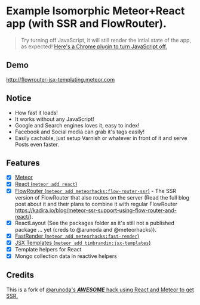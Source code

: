 # Example Isomorphic Meteor+React app (with SSR and FlowRouter).

> Try turning off JavaScript, it will still render the intial  state of the app, as expected! [Here's a Chrome plugin to turn JavaScript off.](https://chrome.google.com/webstore/detail/quick-javascript-switcher/geddoclleiomckbhadiaipdggiiccfje)


## Demo
http://flowrouter-jsx-templating.meteor.com

## Notice

* How fast it loads!
* It works without any JavaScript!
* Google and Search engines loves it, easy to index!
* Facebook and Social media can grab it's tags easily!
* Easily cachable, just setup Varnish or whatever in front of it and serve Posts even faster.

## Features

- [x] [Meteor](http://meteor.com)
- [x] [React (```meteor add react```)](https://facebook.github.io/react)
- [x] [FlowRouter (```meteor add meteorhacks:flow-router-ssr```)](https://atmospherejs.com/meteorhacks/flow-router-ssr) - The SSR version of FlowRouter that also routes on the server (Read the full blog post about it and their plans to combine it with regular FlowRouter https://kadira.io/blog/meteor-ssr-support-using-flow-router-and-react/).
- [x] ReactLayout (See the packages folder as it's still not a published package ... yet (creds to @arunoda and @meteorhacks)).
- [x] [FastRender (```meteor add meteorhacks:fast-render```)](https://atmospherejs.com/meteorhacks/fast-render)
- [x] [JSX Templates (```meteor add timbrandin:jsx-templates```)](https://atmospherejs.com/timbrandin/jsx-templating)
- [x] Template helpers for React
- [x] Mongo collection data in reactive helpers

## Credits

This is a fork of [@arunoda's ***AWESOME*** hack using React and Meteor to get SSR.](https://github.com/arunoda/hello-react-meteor)
